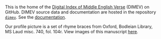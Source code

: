 This is the home of the [Digital Index of Middle English Verse](https://dimev.net) (DIMEV) on GitHub.
DIMEV source data and documentation are hosted in the repository [`dimev`](https://github.com/digital-index-of-middle-english-verse/dimev).
See the [documentation](https://github.com/digital-index-of-middle-english-verse/dimev/releases/latest/download/documentation.pdf).

Our profile picture is a set of rhyme braces from Oxford, Bodleian Library, MS Laud misc. 740, fol. 104r.
View images of this manuscript [here](https://digital.bodleian.ox.ac.uk/objects/ac893a68-b735-4cf8-873f-bf05442d7887/).
